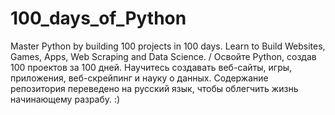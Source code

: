 # 100_days_of_Python
Master Python by building 100 projects in 100 days. Learn to Build Websites, Games, Apps, Web Scraping and Data Science. / Освойте Python, создав 100 проектов за 100 дней. Научитесь создавать веб-сайты, игры, приложения, веб-скрейпинг и науку о данных. Содержание репозитория переведено на русский язык, чтобы облегчить жизнь начинающему разрабу. :)
